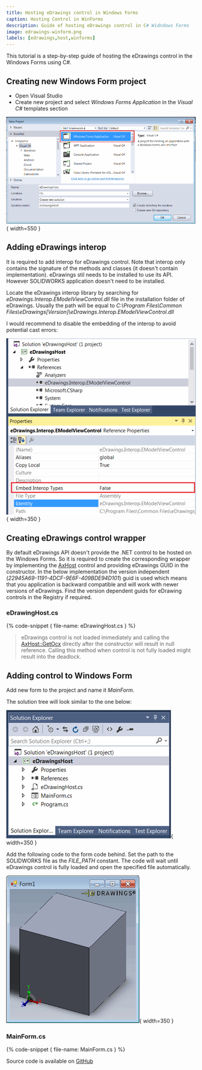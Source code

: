 ```yaml
---
title: Hosting eDrawings control in Windows Forms
caption: Hosting Control in WinForms
description: Guide of hosting eDrawings control in C# Widndows Forms
image: edrawings-winform.png
labels: [edrawings,host,winforms]
---
```

This tutorial is a step-by-step guide of hosting the eDrawings control in the Windows Forms using C#.

## Creating new Windows Form project

* Open Visual Studio
* Create new project and select *Windows Forms Application* in the *Visual C#* templates section

![New Windows Forms project](visualstudio-new-project.png){ width=550 }

## Adding eDrawings interop

It is required to add interop for eDrawings control. Note that interop only contains the signature of the methods and classes (it doesn't contain implementation). eDrawings stil needs to be installed to use its API. However SOLIDWORKS application doesn't need to be installed.

Locate the eDrawings interop library by searching for *eDrawings.Interop.EModelViewControl.dll* file in the installation folder of eDrawings. Usually the path will be equal to 
*C:\Program Files\Common Files\eDrawings[Version]\eDrawings.Interop.EModelViewControl.dll*

I would recommend to disable the embedding of the interop to avoid potential cast errors:

![Disable the embedding of interop files](embed-edrawings-interops.png){ width=350 }

## Creating eDrawings control wrapper

By default eDrawings API doesn't provide the .NET control to be hosted on the Windows Forms. So it is required to create the corresponding wrapper by implementing the [AxHost](https://docs.microsoft.com/en-us/dotnet/api/system.windows.forms.axhost) control and providing eDrawings GUID in the constructor. In the below implementation the version independent (*22945A69-1191-4DCF-9E6F-409BDE94D101*) guid is used which means that you application is backward compatible and will work with newer versions of eDrawings. Find the version dependent guids for eDrawing controls in the Registry if required.

### eDrawingHost.cs

{% code-snippet { file-name: eDrawingHost.cs } %}

> eDrawings control is not loaded immediately and calling the [AxHost::GetOcx](https://docs.microsoft.com/en-us/dotnet/api/system.windows.forms.axhost.getocx) directly after the constructor will result in null reference. Calling this method when control is not fully loaded might result into the deadlock.

## Adding control to Windows Form

Add new form to the project and name it *MainForm*.

The solution tree will look similar to the one below:

![Project solution tree](solution-explorer.png){ width=350 }

Add the following code to the form code behind. Set the path to the SOLIDWORKS file as the *FILE_PATH* constant. The code will wait until eDrawings control is fully loaded and open the specified file automatically.

![File opened in the eDrawing control hosted in Windows Form](edrawings-winform.png){ width=350 }

### MainForm.cs

{% code-snippet { file-name: MainForm.cs } %}

Source code is available on [GitHub](https://github.com/codestackdev/solidworks-api-examples/tree/master/edrawings-api/eDrawingsWinFormsHost)
